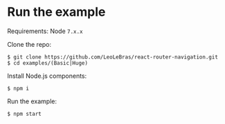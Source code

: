 # Run the example
Requirements: Node `7.x.x`

Clone the repo:
```shell
$ git clone https://github.com/LeoLeBras/react-router-navigation.git
$ cd examples/(Basic|Huge)
```

Install Node.js components:
```shell
$ npm i
```

Run the example:
```shell
$ npm start
```
